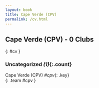 ```yaml
---
layout: book
title: Cape Verde (CPV)
permalink: /cv.html
---
```


## Cape Verde (CPV) - 0 Clubs
{: #cv }









### Uncategorized _(1)_{:.count}

Cape Verde  (CPV)  _#cpv_{: .key} <br>
{: .team #cpv }


 
